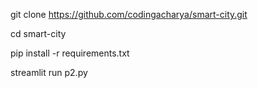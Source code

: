 git clone https://github.com/codingacharya/smart-city.git

cd smart-city

pip install -r requirements.txt

streamlit run p2.py
